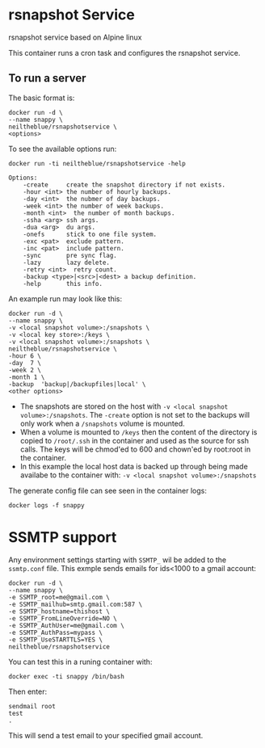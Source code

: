 # rsnapshot Service

rsnapshot service based on Alpine linux

This container runs a cron task and configures the rsnapshot service.

## To run a server

The basic format is:

```
docker run -d \
--name snappy \
neiltheblue/rsnapshotservice \
<options>
```

To see the available options run:

```
docker run -ti neiltheblue/rsnapshotservice -help
```

```
Options:
    -create     create the snapshot directory if not exists.
    -hour <int> the number of hourly backups.
    -day <int>  the nubmer of day backups.
    -week <int> the number of week backups.
    -month <int>  the number of month backups.
    -ssha <arg> ssh args.
    -dua <arg>  du args.
    -onefs      stick to one file system.
    -exc <pat>  exclude pattern.
    -inc <pat>  include pattern.
    -sync       pre sync flag.
    -lazy       lazy delete.
    -retry <int>  retry count.
    -backup <type>|<src>|<dest> a backup definition.
    -help       this info.

```


An example run may look like this:

```
docker run -d \
--name snappy \
-v <local snapshot volume>:/snapshots \
-v <local key store>:/keys \
-v <local snapshot volume>:/snapshots \
neiltheblue/rsnapshotservice \
-hour 6 \
-day  7 \
-week 2 \
-month 1 \
-backup  'backup|/backupfiles|local' \
<other options>
```

* The snapshots are stored on the host with `-v <local snapshot volume>:/snapshots`. The `-create` option is not set to the backups will only work when a `/snapshots` volume is mounted. 
* When a volume is mounted to `/keys` then the content of the directory is copied to `/root/.ssh` in the container and used as the source for ssh calls. The keys will be chmod'ed to 600 and chown'ed by root:root in the container.
* In this example the local host data is backed up through being made availabe to the container with: `-v <local snapshot volume>:/snapshots`

The generate config file can see seen in the container logs:

`
docker logs -f snappy
`

# SSMTP support

Any environment settings starting with `SSMTP_` wil be added to the `ssmtp.conf` file. This exmple sends emails for ids<1000 to a gmail account:

```
docker run -d \
--name snappy \
-e SSMTP_root=me@gmail.com \
-e SSMTP_mailhub=smtp.gmail.com:587 \
-e SSMTP_hostname=thishost \
-e SSMTP_FromLineOverride=NO \
-e SSMTP_AuthUser=me@gmail.com \
-e SSMTP_AuthPass=mypass \
-e SSMTP_UseSTARTTLS=YES \
neiltheblue/rsnapshotservice
```

You can test this in a runing container with:

```
docker exec -ti snappy /bin/bash
```

Then enter:

```
sendmail root
test
.

```

This will send a test email to your specified gmail account.
